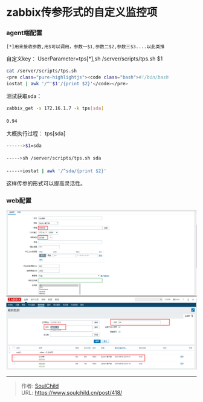 # zabbix传参形式的自定义监控项

<!--more-->
### agent端配置

`[*]用来接收参数,用$可以调用，参数一$1,参数二$2,参数三$3....以此类推`

自定义key：
UserParameter=tps[*],sh /server/scripts/tps.sh $1

```bash
cat /server/scripts/tps.sh
<pre class="pure-highlightjs"><code class="bash">#!/bin/bash
iostat | awk '/^'$1'/{print $2}'</code></pre>
```

测试获取sda：
```bash
zabbix_get -s 172.16.1.7 -k tps[sda]

0.94
```

大概执行过程：
tps[sda]

```bash
------>$1=sda

----->sh /server/scripts/tps.sh sda

----->iostat | awk '/^sda/{print $2}'
```

这样传参的形式可以提高灵活性。

### web配置


<img src="images/a8b3e635fcf7dea7cb3aa16e9a76a0ea.png" />


<img src="images/661e947f64994d50c3d3358a78106026.png" />


---

> 作者: [SoulChild](https://www.soulchild.cn)  
> URL: https://www.soulchild.cn/post/418/  

